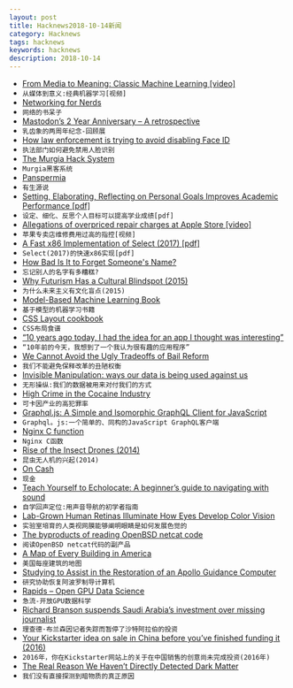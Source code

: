 ```yaml
---
layout: post
title: Hacknews2018-10-14新闻
category: Hacknews
tags: hacknews
keywords: hacknews
description: 2018-10-14
---
```




- [From Media to Meaning: Classic Machine Learning [video]](https://www.youtube.com/watch?v=EuIGyfp7p-E)
- `从媒体到意义:经典机器学习[视频]`
- [Networking for Nerds](http://benjaminreinhardt.com/networking-for-nerds/)
- `网络的书呆子`
- [Mastodon’s 2 Year Anniversary – A retrospective](https://blog.joinmastodon.org/2018/10/mastodons-2-year-anniversary/)
- `乳齿象的两周年纪念-回顾展`
- [How law enforcement is trying to avoid disabling Face ID](https://9to5mac.com/2018/10/13/cops-disable-face-id/)
- `执法部门如何避免禁用人脸识别`
- [The Murgia Hack System](http://mhsys.org/notes/)
- `Murgia黑客系统`
- [Panspermia](https://en.wikipedia.org/wiki/Panspermia)
- `有生源说`
- [Setting, Elaborating, Reflecting on Personal Goals Improves Academic Performance [pdf]](http://individual.utoronto.ca/jacobhirsh/publications/GoalSettingJAP2010.pdf)
- `设定、细化、反思个人目标可以提高学业成绩[pdf]`
- [Allegations of overpriced repair charges at Apple Store [video]](https://www.youtube.com/watch?v=_XneTBhRPYk)
- `苹果专卖店维修费用过高的指控[视频]`
- [A Fast x86 Implementation of Select (2017) [pdf]](https://arxiv.org/abs/1706.00990)
- `Select(2017)的快速x86实现[pdf]`
- [How Bad Is It to Forget Someone&#39;s Name?](https://www.theatlantic.com/health/archive/2018/10/im-sorry-whats-your-name-again/572614/?single_page=true)
- `忘记别人的名字有多糟糕?`
- [Why Futurism Has a Cultural Blindspot (2015)](http://nautil.us/issue/65/in-plain-sight/why-futurism-has-a-cultural-blindspot-rp)
- `为什么未来主义有文化盲点(2015)`
- [Model-Based Machine Learning Book](http://mbmlbook.com/)
- `基于模型的机器学习书籍`
- [CSS Layout cookbook](https://developer.mozilla.org/en-US/docs/Web/CSS/Layout_cookbook)
- `CSS布局食谱`
- [“10 years ago today, I had the idea for an app I thought was interesting”](https://threadreaderapp.com/thread/1050990035892199424.html)
- `“10年前的今天，我想到了一个我认为很有趣的应用程序”`
- [We Cannot Avoid the Ugly Tradeoffs of Bail Reform](https://marginalrevolution.com/marginalrevolution/2018/10/happens-bail-reform-meets-reality.html)
- `我们不能避免保释改革的丑陋权衡`
- [Invisible Manipulation: ways our data is being used against us](https://privacyinternational.org/feature/1064/invisible-manipulation-10-ways-our-data-being-used-against-us)
- `无形操纵:我们的数据被用来对付我们的方式`
- [High Crime in the Cocaine Industry](https://meanjin.com.au/essays/high-crime-in-the-cocaine-industry/)
- `可卡因产业的高犯罪率`
- [Graphql.js: A Simple and Isomorphic GraphQL Client for JavaScript](https://github.com/f/graphql.js/)
- `Graphql。js:一个简单的、同构的JavaScript GraphQL客户端`
- [Nginx C function](https://nginx-c-function.github.io)
- `Nginx C函数`
- [Rise of the Insect Drones (2014)](https://www.popsci.com/article/technology/rise-insect-drones)
- `昆虫无人机的兴起(2014)`
- [On Cash](https://www.tbray.org/ongoing/When/201x/2018/10/11/On-Cash)
- `现金`
- [Teach Yourself to Echolocate: A beginner’s guide to navigating with sound](https://www.atlasobscura.com/articles/how-to-echolocate)
- `自学回声定位:用声音导航的初学者指南`
- [Lab-Grown Human Retinas Illuminate How Eyes Develop Color Vision](https://www.scientificamerican.com/article/lab-grown-human-retinas-illuminate-how-eyes-develop-color-vision/)
- `实验室培育的人类视网膜能够阐明眼睛是如何发展色觉的`
- [The byproducts of reading OpenBSD netcat code](https://nanxiao.me/en/the-byproducts-of-reading-openbsd-netcat-code/)
- `阅读OpenBSD netcat代码的副产品`
- [A Map of Every Building in America](https://www.nytimes.com/interactive/2018/10/12/us/map-of-every-building-in-the-united-states.html)
- `美国每座建筑的地图`
- [Studying to Assist in the Restoration of an Apollo Guidance Computer](https://rescue1130.blogspot.com/2018/10/studying-to-assist-in-restoration-of.html)
- `研究协助恢复阿波罗制导计算机`
- [Rapids – Open GPU Data Science](http://rapids.ai/)
- `急流-开放GPU数据科学`
- [Richard Branson suspends Saudi Arabia’s investment over missing journalist](https://www.theverge.com/2018/10/13/17967954/virgin-galactic-richard-branson-saudi-arabia-jamal-khashoggi)
- `理查德·布兰森因记者失踪而暂停了沙特阿拉伯的投资`
- [Your Kickstarter idea on sale in China before you’ve finished funding it (2016)](https://qz.com/771727/chinas-factories-in-shenzhen-can-copy-products-at-breakneck-speed-and-its-time-for-the-rest-of-the-world-to-get-over-it/)
- `2016年，你在Kickstarter网站上的关于在中国销售的创意尚未完成投资(2016年)`
- [The Real Reason We Haven’t Directly Detected Dark Matter](https://medium.com/starts-with-a-bang/this-is-the-real-reason-we-havent-directly-detected-dark-matter-3d04021b314e)
- `我们没有直接探测到暗物质的真正原因`

